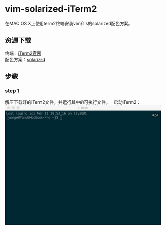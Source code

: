 # vim-solarized-iTerm2
在MAC OS X上使用term2终端安装vim和ls的solarized配色方案。
## 资源下载
终端：[iTerm2官网](http://www.iterm2.com/)  
配色方案：[solarized](https://github.com/altercation/solarized)

## 步骤
### step 1  
解压下载好的iTerm2文件，并运行其中的可执行文件。  
启动iTerm2：
![iterm2 start](/source/iterm2_start.jpeg)
